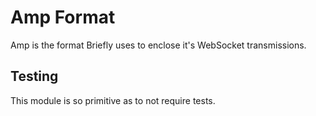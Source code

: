 # Amp Format

Amp is the format Briefly uses to enclose it's WebSocket transmissions.

## Testing

This module is so primitive as to not require tests. 
